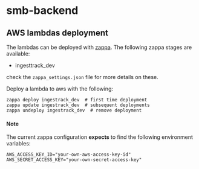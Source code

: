 # smb-backend

## AWS lambdas deployment

The lambdas can be deployed with [zappa][zappa]. The following zappa stages 
are available: 

-  ingesttrack_dev

check the `zappa_settings.json` file for more details on these.

Deploy a lambda to aws with the following:

```shell
zappa deploy ingestrack_dev  # first time deployment
zappa update ingestrack_dev  # subsequent deployments
zappa undeploy ingestrack_dev  # remove deployment

```

#### Note

The current zappa configuration **expects** to find the following environment
variables:

```shell
AWS_ACCESS_KEY_ID="your-own-aws-access-key-id"
AWS_SECRET_ACCESS_KEY="your-own-secret-access-key"
```

[zappa]: https://github.com/Miserlou/Zappa